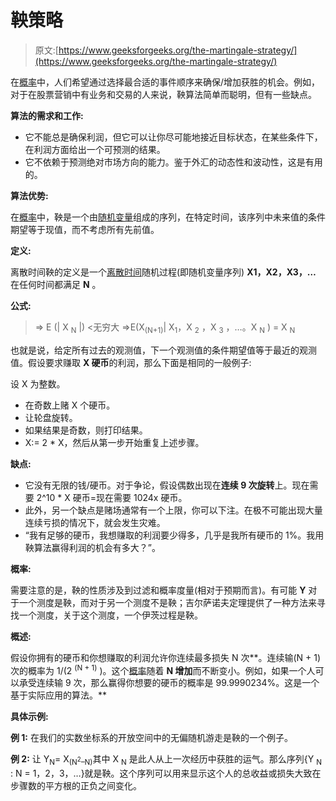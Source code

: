 # 鞅策略

> 原文:[https://www.geeksforgeeks.org/the-martingale-strategy/](https://www.geeksforgeeks.org/the-martingale-strategy/)

在[概率](https://www.geeksforgeeks.org/mathematics-probability/)中，人们希望通过选择最合适的事件顺序来确保/增加获胜的机会。例如，对于在股票营销中有业务和交易的人来说，鞅算法简单而聪明，但有一些缺点。

**算法的需求和工作:**

*   它不能总是确保利润，但它可以让你尽可能地接近目标状态，在某些条件下，在利润方面给出一个可预测的结果。
*   它不依赖于预测绝对市场方向的能力。鉴于外汇的动态性和波动性，这是有用的。

**算法优势:**

在[概率](https://www.geeksforgeeks.org/mathematics-probability/)中，鞅是一个由[随机变量](https://www.geeksforgeeks.org/random-variable/)组成的序列，在特定时间，该序列中未来值的条件期望等于现值，而不考虑所有先前值。

**定义:**

离散时间鞅的定义是一个[离散时间](https://www.geeksforgeeks.org/generating-basic-discrete-time-signals/)随机过程(即随机变量序列) **X1，X2，X3，…** 在任何时间都满足 **N** 。

**公式:**

> => E (| X <sub>N</sub> |) <无穷大
> =>E(X<sub>(N+1)</sub>| X<sub>1</sub>，X <sub>2</sub> ，X <sub>3</sub> ，…。X <sub>N</sub> ) = X <sub>N</sub>

也就是说，给定所有过去的观测值，下一个观测值的条件期望值等于最近的观测值。假设要求赚取 **X 硬币**的利润，那么下面是相同的一般例子:

设 X 为整数。

*   在奇数上赌 X 个硬币。
*   让轮盘旋转。
*   如果结果是奇数，则打印结果。
*   X:= 2 * X，然后从第一步开始重复上述步骤。

**缺点:**

*   它没有无限的钱/硬币。对于争论，假设偶数出现在**连续 9 次旋转**上。现在需要 2^10 * X 硬币=现在需要 1024x 硬币。
*   此外，另一个缺点是赌场通常有一个上限，你可以下注。在极不可能出现大量连续亏损的情况下，就会发生灾难。
*   “我有足够的硬币，我想赚取的利润要少得多，几乎是我所有硬币的 1%。我用鞅算法赢得利润的机会有多大？”。

**概率:**

需要注意的是，鞅的性质涉及到过滤和概率度量(相对于预期而言)。有可能 **Y** 对于一个测度是鞅，而对于另一个测度不是鞅；吉尔萨诺夫定理提供了一种方法来寻找一个测度，关于这个测度，一个伊茨过程是鞅。

**概述:**

假设你拥有的硬币和你想赚取的利润允许你连续最多损失 N 次**。连续输(N + 1)次的概率为 1/(2 <sup>(N + 1)</sup> )。这个[概率](https://www.geeksforgeeks.org/mathematics-probability/)随着 **N 增加**而不断变小。例如，如果一个人可以承受连续输 9 次，那么赢得你想要的硬币的概率是 99.9990234%。这是一个基于实际应用的算法。**

**具体示例:**

**例 1:** 在我们的实数坐标系的开放空间中的无偏随机游走是鞅的一个例子。

**例 2:** 让 Y<sub>N</sub>= X<sub>(N<sup>2</sup>–N)</sub>其中 X <sub>N</sub> 是此人从上一次经历中获胜的运气。那么序列{Y <sub>N</sub> : N = 1，2，3，…}就是鞅。这个序列可以用来显示这个人的总收益或损失大致在步骤数的平方根的正负之间变化。